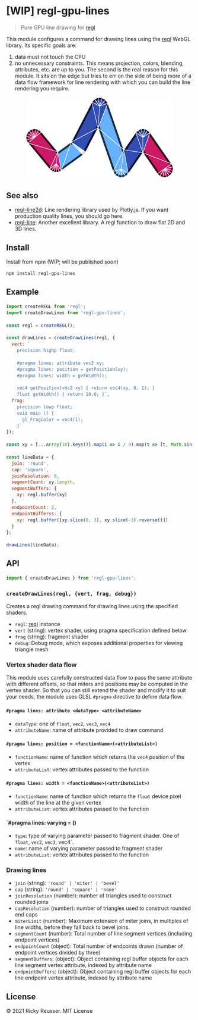 # [WIP] regl-gpu-lines

> Pure GPU line drawing for [regl](https://github.com/regl-project/regl)

This module configures a command for drawing lines using the [regl](https://github.com/regl-project/regl) WebGL library. Its specific goals are:
1. data must not touch the CPU
2. no unnecessary constraints. This means projection, colors, blending, attributes, etc. are up to you.
The second is the real reason for this module. It sits on the edge but tries to err on the side of being more of a data flow framework for line rendering with which you can build the line rendering you require.

<p align="center">
  <img src="./docs/round.png" alt="Lines with round joins and caps" width="400">
</div>

## See also

- [regl-line2d](https://github.com/gl-vis/regl-line2d): Line rendering library used by Plotly.js. If you want production quality lines, you should go here.
- [regl-line](https://www.npmjs.com/package/regl-line): Another excellent library. A regl function to draw flat 2D and 3D lines.

## Install

Install from npm (WIP; will be published soon)

```bash
npm install regl-gpu-lines
```

## Example

```js
import createREGL from 'regl';
import createDrawLines from 'regl-gpu-lines';

const regl = createREGL();

const drawLines = createDrawLines(regl, {
  vert: `
    precision highp float;

    #pragma lines: attribute vec2 xy;
    #pragma lines: position = getPosition(xy);
    #pragma lines: width = getWidth();

    vec4 getPosition(vec2 xy) { return vec4(xy, 0, 1); }
    float getWidth() { return 10.0; }`,
  frag: `
    precision lowp float;
    void main () {
      gl_FragColor = vec4(1);
    }`
});

const xy = [...Array(10).keys()].map(i => i / 9).map(t => [t, Math.sin(t)]);

const lineData = {
  join: 'round',
  cap: 'square',
  joinResolution: 8,
  segmentCount: xy.length,
  segmentBuffers: {
    xy: regl.buffer(xy)
  },
  endpointCount: 2,
  endpointBufferss: {
    xy: regl.buffer([xy.slice(0, 3), xy.slice(-3).reverse()])
  }
};

drawLines(lineData);
```

## API

```js
import { createDrawLines } from 'regl-gpu-lines';
```

### `createDrawLines(regl, {vert, frag, debug})`

Creates a regl drawing command for drawing lines using the specified shaders.

- `regl`: [regl](https://github.com/regl-project/regl) instance
- `vert` (string): vertex shader, using pragma specification defined below
- `frag` (string): fragment shader
- `debug`: Debug mode, which exposes additional properties for viewing triangle mesh

### Vertex shader data flow

This module uses carefully constructed data flow to pass the same attribute with different offsets, so that miters and positions may be computed in the vertex shader. So that you can still extend the shader and modify it to suit your needs, the module uses GLSL `#pragma` directive to define data flow.

#### `#pragma lines: attribute <dataType> <attributeName>`
- `dataType`: one of `float`, `vec2`, `vec3`, `vec4`
- `attributeName`: name of attribute provided to draw command

#### `#pragma lines: position = <functionName>(<attributeList>)`
- `functionName`: name of function which returns the `vec4` position of the vertex
- `attributeList`: vertex attributes passed to the function

#### `#pragma lines: width = <functionName>(<attributeList>)`
- `functionName`: name of function which returns the `float` device pixel width of the line at the given vertex
- `attributeList`: vertex attributes passed to the function

#### `#pragma lines: varying <type> <name> = <functionName>(<attributeList>)
- `type`: type of varying parameter passed to fragment shader. One of `float`, `vec2`, `vec3`, vec4`.
- `name`: name of varying parameter passed to fragment shader
- `attributeList`: vertex attributes passed to the function


### Drawing lines

- `join` (string): `'round' | 'miter' | 'bevel'`
- `cap` (string): `'round' | 'square' | 'none'`
- `joinResolution` (number): number of triangles used to construct rounded joins
- `capResolution` (number): number of triangles used to construct rounded end caps
- `miterLimit` (number): Maximum extension of miter joins, in multiples of line widths, before they fall back to bevel joins.
- `segmentCount` (number): Total number of line segment vertices (including endpoint vertices)
- `endpointCount` (object): Total number of endpoints drawn (number of endpoint vertices divided by three)
- `segmentBuffers`: (object): Object containing regl buffer objects for each line segment vertex attribute, indexed by attribute name
- `endpointBuffers`: (object): Object containing regl buffer objects for each line endpoint vertex attribute, indexed by attribute name

## License

&copy; 2021 Ricky Reusser. MIT License
